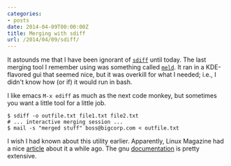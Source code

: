 ```yaml
---
categories:
- posts
date: 2014-04-09T00:00:00Z
title: Merging with sdiff
url: /2014/04/09/sdiff/
---
```


It astounds me that I have been ignorant of [`sdiff`][man-sdiff] until
today. The last merging tool I remember using was something called
[`meld`][meldmerge]. It ran in a KDE-flavored gui that seemed nice, but it was
overkill for what I needed; i.e., I didn't know how (or if) it would run in
bash.

I like emacs `M-x ediff` as much as the next code monkey, but sometimes you want
a little tool for a little job.

    $ sdiff -o outfile.txt file1.txt file2.txt
    # ... interactive merging session ...
    $ mail -s "merged stuff" boss@bigcorp.com < outfile.txt

I wish I had known about this utility earlier. Apparently, Linux Magazine had a
nice [article][linux-mag-sdiff] about it a while ago. The gnu
[documentation][gnu-sdiff] is pretty extensive.

[man-sdiff]: http://linux.die.net/man/1/sdiff
[linux-mag-sdiff]: http://www.linux-mag.com/id/3723/
[gnu-sdiff]: https://www.gnu.org/software/diffutils/manual/html_node/Invoking-sdiff.html#Invoking-sdiff
[meldmerge]: http://meldmerge.org/
